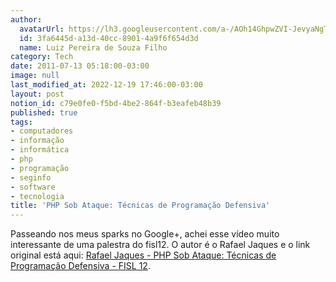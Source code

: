 ```yaml
---
author:
  avatarUrl: https://lh3.googleusercontent.com/a-/AOh14GhpwZVI-JevyaNgTdlrOT6YN20cI6V9Kxtq38Ij8AQ=s100
  id: 3fa6445d-a13d-40cc-8901-4a9f6f654d3d
  name: Luiz Pereira de Souza Filho
category: Tech
date: 2011-07-13 05:18:00-03:00
image: null
last_modified_at: 2022-12-19 17:46:00-03:00
layout: post
notion_id: c79e0fe0-f5bd-4be2-864f-b3eafeb48b39
published: true
tags:
- computadores
- informação
- informática
- php
- programação
- seginfo
- software
- tecnologia
title: 'PHP Sob Ataque: Técnicas de Programação Defensiva'
---
```


Passeando nos meus sparks no Google+, achei esse vídeo muito interessante de uma palestra do fisl12. O autor é o Rafael Jaques e o link original está aqui: [Rafael Jaques - PHP Sob Ataque: Técnicas de Programação Defensiva - FISL 12](http://vimeo.com/26059958).
